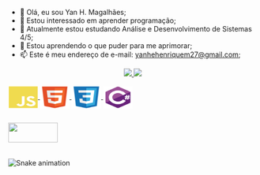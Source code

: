- 👋 Olá, eu sou Yan H. Magalhães;
- 👀 Estou interessado em aprender programação;
- 🌱 Atualmente estou estudando Análise e Desenvolvimento de Sistemas 4/5;
- 💞️ Estou aprendendo o que puder para me aprimorar;
- 📫 Este é meu endereço de e-mail: yanhehenriquem27@gmail.com;

<div align="center">
  <a href="https://github.com/YanMagal">
  <img height="160em" src="https://github-readme-stats.vercel.app/api?username=YanMagal&show_icons=true&theme=tokyonight&include_all_commits=true&count_private=true"/>
  <img height="160em" src="https://github-readme-stats.vercel.app/api/top-langs/?username=YanMagal&layout=compact&langs_count=7&theme=tokyonight"/>
</div>

<div style="display: inline_block"><br>
    <img align="center" alt="Ligi-Js" height="45" width="60" src="https://raw.githubusercontent.com/devicons/devicon/master/icons/javascript/javascript-plain.svg">
   <img align="center" alt="Ligi-HTML" height="45" width="60" src="https://raw.githubusercontent.com/devicons/devicon/master/icons/html5/html5-original.svg">
  <img align="center" alt="Ligi-CSS" height="45" width="60" src="https://raw.githubusercontent.com/devicons/devicon/master/icons/css3/css3-original.svg">
    <img align="center" alt="Ligi-CSS" height="45" width="60" src="https://github.com/devicons/devicon/blob/master/icons/csharp/csharp-original.svg">
</div>

##
<a href="https://www.linkedin.com/in/yan-henrique-magalh%C3%A3es-157b111b4/" target="_blank"><img height="40" width="100" src="https://img.shields.io/badge/-LinkedIn-%230077B5?style=for-the-badge&logo=linkedin&logoColor=white" target="_blank"></a>
##

![Snake animation](https://github.com/ligianevieira/ligianevieira/blob/output/github-contribution-grid-snake.svg)
